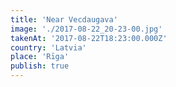 ```yaml
---
title: 'Near Vecdaugava'
image: './2017-08-22_20-23-00.jpg'
takenAt: '2017-08-22T18:23:00.000Z'
country: 'Latvia'
place: 'Rīga'
publish: true
---
```

